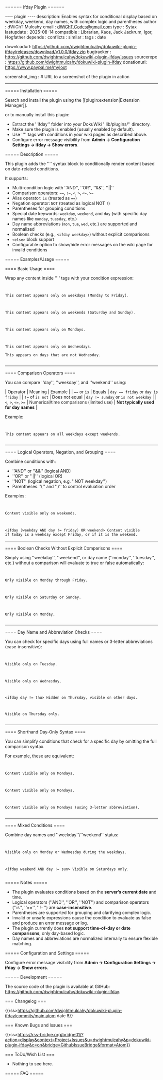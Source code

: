 ====== ifday Plugin ======

---- plugin ----
description: Enables <ifday> syntax for conditional display based on weekday, weekend, day names, with complex logic and parentheses
author     : dWiGhT Mulcahy
email      : dWiGhT.Codes@gmail.com
type       : Sytax
lastupdate : 2025-08-14
compatible : Librarian, Kaos, Jack Jackrum, Igor, Hogfather
depends    :
conflicts  :
similar    :
tags       : date

downloadurl: https://github.com/dwightmulcahy/dokuwiki-plugin-ifday/releases/download/v1.0.0/ifday.zip
bugtracker : https://github.com/dwightmulcahy/dokuwiki-plugin-ifday/issues
sourcerepo : https://github.com/dwightmulcahy/dokuwiki-plugin-ifday
donationurl: https://www.paypal.me/myloot

screenshot_img : # URL to a screenshot of the plugin in action

----


===== Installation =====

Search and install the plugin using the [[plugin:extension|Extension Manager]].

or to manually install this plugin:
- Extract the ''ifday'' folder into your DokuWiki ''lib/plugins/'' directory.
- Make sure the plugin is enabled (usually enabled by default).
- Use ''<ifday>'' tags with conditions in your wiki pages as described above.
- Configure error message visibility from **Admin → Configuration Settings → ifday → Show errors**.

===== Description =====

This plugin adds the ''<ifday>'' syntax block to conditionally render content based on date-related conditions.

It supports:

* Multi-condition logic with ''AND'', ''OR'', ''&&'', ''||''
* Comparison operators: `==`, `!=`, `<`, `>`, `<=`, `>=`
* Alias operator: `is` (treated as `==`)
* Negation operator: `NOT` (treated as logical NOT `!`)
* Parentheses for grouping conditions
* Special date keywords: `weekday`, `weekend`, and `day` (with specific day names like `monday`, `tuesday`, etc.)
* Day name abbreviations (`mon`, `tue`, `wed`, etc.) are supported and normalized
* Boolean checks (e.g., `<ifday weekday>`) without explicit comparisons
* `<else>` block support
* Configurable option to show/hide error messages on the wiki page for invalid conditions


===== Examples/Usage =====

==== Basic Usage ====

Wrap any content inside ''<ifday>'' tags with your condition expression:

<code>
<ifday weekday>
This content appears only on weekdays (Monday to Friday).
</ifday>

<ifday weekend>
This content appears only on weekends (Saturday and Sunday).
</ifday>

<ifday day is monday>
This content appears only on Mondays.
</ifday>

<ifday Wednesday>
This content appears only on Wednesdays.
<else>
This appears on days that are not Wednesday.
</ifday>
</code>

----

==== Comparison Operators ====

You can compare ''day'', ''weekday'', and ''weekend'' using:

| Operator | Meaning                                  | Example                      |
| `==` or `is` | Equals                               | `day == friday` or `day is friday` |
| `!=` of `is not`     | Does not equal       | `day != sunday`  or `is not weekday` |
| `<`, `>`, `<=`, `>=` | Numerical/time comparisons (limited use) | **Not typically used for day names** |

Example:

<code>
<ifday day != saturday AND day != sunday>
This content appears on all weekdays except weekends.
</ifday>
</code>

----

==== Logical Operators, Negation, and Grouping ====

Combine conditions with:

* ''AND'' or ''&&'' (logical AND)
* ''OR'' or ''||'' (logical OR)
* ''NOT'' (logical negation, e.g. ''NOT weekday'')
* Parentheses ''('' and '')'' to control evaluation order

Examples:

<code>
<ifday NOT weekday>
Content visible only on weekends.
</ifday>

<ifday (weekday AND day != friday) OR weekend>
Content visible if today is a weekday except Friday, or if it is the weekend.
</ifday>
</code>

----

==== Boolean Checks Without Explicit Comparisons ====

Simply using ''weekday'', ''weekend'', or day name (''monday'', ''tuesday'', etc.) without a comparison will evaluate to true or false automatically:

<code>
<ifday weekday>
Only visible on Monday through Friday.
</ifday>

<ifday weekend>
Only visible on Saturday or Sunday.
</ifday>

<ifday Monday>
Only visible on Monday.
</ifday>
</code>

----

==== Day Name and Abbreviation Checks ====

You can check for specific days using full names or 3-letter abbreviations (case-insensitive):

<code>
<ifday day == tuesday>
Visible only on Tuesday.
</ifday>

<ifday day is wed>
Visible only on Wednesday.
</ifday>

<ifday day != thu>
Hidden on Thursday, visible on other days.
</ifday>

<ifday thu>
Visible on Thursday only.
</ifday>
</code>

----

==== Shorthand Day-Only Syntax ====

You can simplify conditions that check for a specific day by omitting the full comparison syntax.

For example, these are equivalent:

<code>
<ifday day is monday>
Content visible only on Mondays.
</ifday>

<ifday monday>
Content visible only on Mondays.
</ifday>

<ifday mon>
Content visible only on Mondays (using 3-letter abbreviation).
</ifday>
</code>

----

==== Mixed Conditions ====

Combine day names and ''weekday''/''weekend'' status:

<code>
<ifday (day == mon OR day == wed) AND weekday>
Visible only on Monday or Wednesday during the weekdays.
</ifday>

<ifday weekend AND day != sun>
Visible on Saturdays only.
</ifday>
</code>

===== Notes =====

* The plugin evaluates conditions based on the **server’s current date** and time.
* Logical operators (''AND'', ''OR'', ''NOT'') and comparison operators (''is'', ''=='', ''!='') are **case-insensitive**.
* Parentheses are supported for grouping and clarifying complex logic.
* Invalid or unsafe expressions cause the condition to evaluate as false and produce an error message or log.
* The plugin currently does **not support time-of-day or date comparisons**, only day-based logic.
* Day names and abbreviations are normalized internally to ensure flexible matching.

===== Configuration and Settings =====

Configure error message visibility from **Admin → Configuration Settings → ifday → Show errors**.

===== Development =====

The source code of the plugin is available at GitHub: https://github.com/dwightmulcahy/dokuwiki-plugin-ifday.

=== Changelog ===

{{rss>https://github.com/dwightmulcahy/dokuwiki-plugin-ifday/commits/main.atom date 8}}

=== Known Bugs and Issues ===

{{rss>https://rss-bridge.org/bridge01/?action=display&context=Project+Issues&u=dwightmulcahy&p=dokuwiki-plugin-ifday&c=on&bridge=GithubIssueBridge&format=Atom}}

=== ToDo/Wish List ===

- Nothing to see here.

===== FAQ =====

